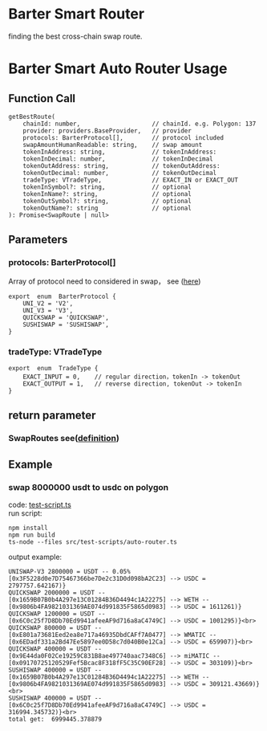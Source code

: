 # Barter Smart Router
finding the best cross-chain swap route.

# Barter Smart Auto Router Usage
## Function Call
```
getBestRoute(
	chainId: number,					// chainId. e.g. Polygon: 137
	provider: providers.BaseProvider,	// provider
	protocols: BarterProtocol[],		// protocol included
	swapAmountHumanReadable: string,	// swap amount
	tokenInAddress: string,				// tokenInAddress: 
	tokenInDecimal: number,				// tokenInDecimal
	tokenOutAddress: string,			// tokenOutAddress: 
	tokenOutDecimal: number,			// tokenOutDecimal
	tradeType: VTradeType,				// EXACT_IN or EXACT_OUT
	tokenInSymbol?: string,				// optional
	tokenInName?: string,				// optional			
	tokenOutSymbol?: string,			// optional
	tokenOutName?: string				// optional
): Promise<SwapRoute | null>
```

## Parameters
### protocols: BarterProtocol[]
Array of protocol need to considered in swap， see ([here](https://github.com/BarterTeam/barter-smart-router/blob/master/src/util/protocol.ts))
```
export  enum  BarterProtocol {
	UNI_V2 = 'V2',
	UNI_V3 = 'V3',
	QUICKSWAP = 'QUICKSWAP',
	SUSHISWAP = 'SUSHISWAP',
}
```

### tradeType: VTradeType
```
export  enum  TradeType {
	EXACT_INPUT = 0,	// regular direction，tokenIn -> tokenOut
	EXACT_OUTPUT = 1,	// reverse direction, tokenOut -> tokenIn
}
```

## return parameter
### SwapRoutes see([definition](https://github.com/BarterTeam/barter-smart-router/blob/master/src/routers/router.ts#L25))

## Example
### swap 8000000 usdt to usdc on polygon
code: [test-script.ts](https://github.com/BarterTeam/barter-smart-router/blob/master/src/test-scripts/auto-router.ts) <br>
run script: 
```
npm install
npm run build
ts-node --files src/test-scripts/auto-router.ts
``` 
output example:
```
UNISWAP-V3 2800000 = USDT -- 0.05% [0x3F5228d0e7D75467366be7De2c31D0d098bA2C23] --> USDC = 2797757.642167)}
QUICKSWAP 2000000 = USDT -- [0x1659B07B0b4A297e13C01284B36D4494c1A22275] --> WETH -- [0x9806b4FA9821031369AE074d991835F5865d0983] --> USDC = 1611261)}
QUICKSWAP 1200000 = USDT -- [0x6C0c25f7D8Db70Ed9941afeeAF9d716a8aC4749C] --> USDC = 1001295)}<br>
QUICKSWAP 800000 = USDT -- [0xE801a73681Eed2ea8e717a46935DbdCAFf7A0477] --> WMATIC -- [0x6EDadf331a2Bd47Ee5897ee0D58c7d040B0e12Ca] --> USDC = 659907)}<br>
QUICKSWAP 400000 = USDT -- [0x9E44da0F02Ce19259C831B8ae497740aac7348C6] --> miMATIC -- [0x09170725120529Fef5Bcac8F318fF5C35C90EF28] --> USDC = 303109)}<br>
SUSHISWAP 400000 = USDT -- [0x1659B07B0b4A297e13C01284B36D4494c1A22275] --> WETH -- [0x9806b4FA9821031369AE074d991835F5865d0983] --> USDC = 309121.43669)}<br>
SUSHISWAP 400000 = USDT -- [0x6C0c25f7D8Db70Ed9941afeeAF9d716a8aC4749C] --> USDC = 316994.345732)}<br>
total get:  6999445.378879
```
